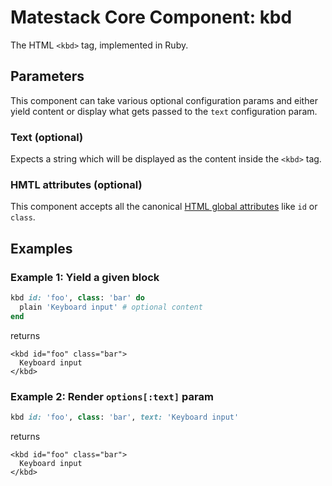 # Matestack Core Component: kbd

The HTML `<kbd>` tag, implemented in Ruby.

## Parameters

This component can take various optional configuration params and either yield content or display what gets passed to the `text` configuration param.

### Text \(optional\)

Expects a string which will be displayed as the content inside the `<kbd>` tag.

### HMTL attributes \(optional\)

This component accepts all the canonical [HTML global attributes](https://www.w3schools.com/tags/ref_standardattributes.asp) like `id` or `class`.

## Examples

### Example 1: Yield a given block

```ruby
kbd id: 'foo', class: 'bar' do
  plain 'Keyboard input' # optional content
end
```

returns

```markup
<kbd id="foo" class="bar">
  Keyboard input
</kbd>
```

### Example 2: Render `options[:text]` param

```ruby
kbd id: 'foo', class: 'bar', text: 'Keyboard input'
```

returns

```markup
<kbd id="foo" class="bar">
  Keyboard input
</kbd>
```

